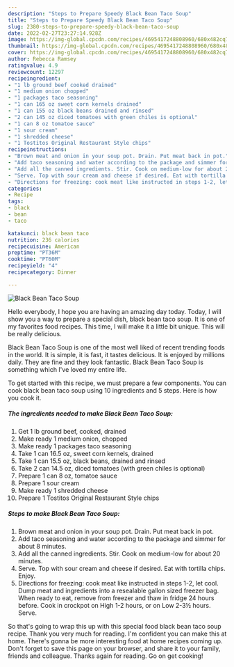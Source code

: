 ```yaml
---
description: "Steps to Prepare Speedy Black Bean Taco Soup"
title: "Steps to Prepare Speedy Black Bean Taco Soup"
slug: 2380-steps-to-prepare-speedy-black-bean-taco-soup
date: 2022-02-27T23:27:14.928Z
image: https://img-global.cpcdn.com/recipes/4695417248808960/680x482cq70/black-bean-taco-soup-recipe-main-photo.jpg
thumbnail: https://img-global.cpcdn.com/recipes/4695417248808960/680x482cq70/black-bean-taco-soup-recipe-main-photo.jpg
cover: https://img-global.cpcdn.com/recipes/4695417248808960/680x482cq70/black-bean-taco-soup-recipe-main-photo.jpg
author: Rebecca Ramsey
ratingvalue: 4.9
reviewcount: 12297
recipeingredient:
- "1 lb ground beef cooked drained"
- "1 medium onion chopped"
- "1 packages taco seasoning"
- "1 can 165 oz sweet corn kernels drained"
- "1 can 155 oz black beans drained and rinsed"
- "2 can 145 oz diced tomatoes with green chiles is optional"
- "1 can 8 oz tomatoe sauce"
- "1 sour cream"
- "1 shredded cheese"
- "1 Tostitos Original Restaurant Style chips"
recipeinstructions:
- "Brown meat and onion in your soup pot. Drain. Put meat back in pot."
- "Add taco seasoning and water according to the package and simmer for about 8 minutes."
- "Add all the canned ingredients. Stir. Cook on medium-low for about 20 minutes."
- "Serve. Top with sour cream and cheese if desired. Eat with tortilla chips. Enjoy."
- "Directions for freezing: cook meat like instructed in steps 1-2, let cool. Dump meat and ingredients into a resealable gallon sized freezer bag. When ready to eat, remove from freezer and thaw in fridge 24 hours before. Cook in crockpot on High 1-2 hours, or on Low 2-3½ hours. Serve."
categories:
- Recipe
tags:
- black
- bean
- taco

katakunci: black bean taco 
nutrition: 236 calories
recipecuisine: American
preptime: "PT36M"
cooktime: "PT60M"
recipeyield: "4"
recipecategory: Dinner

---
```



![Black Bean Taco Soup](https://img-global.cpcdn.com/recipes/4695417248808960/680x482cq70/black-bean-taco-soup-recipe-main-photo.jpg)

Hello everybody, I hope you are having an amazing day today. Today, I will show you a way to prepare a special dish, black bean taco soup. It is one of my favorites food recipes. This time, I will make it a little bit unique. This will be really delicious.



Black Bean Taco Soup is one of the most well liked of recent trending foods in the world. It is simple, it is fast, it tastes delicious. It is enjoyed by millions daily. They are fine and they look fantastic. Black Bean Taco Soup is something which I've loved my entire life.


To get started with this recipe, we must prepare a few components. You can cook black bean taco soup using 10 ingredients and 5 steps. Here is how you cook it.

<!--inarticleads1-->

##### The ingredients needed to make Black Bean Taco Soup:

1. Get 1 lb ground beef, cooked, drained
1. Make ready 1 medium onion, chopped
1. Make ready 1 packages taco seasoning
1. Take 1 can 16.5 oz, sweet corn kernels, drained
1. Take 1 can 15.5 oz, black beans, drained and rinsed
1. Take 2 can 14.5 oz, diced tomatoes (with green chiles is optional)
1. Prepare 1 can 8 oz, tomatoe sauce
1. Prepare 1 sour cream
1. Make ready 1 shredded cheese
1. Prepare 1 Tostitos Original Restaurant Style chips




<!--inarticleads2-->

##### Steps to make Black Bean Taco Soup:

1. Brown meat and onion in your soup pot. Drain. Put meat back in pot.
1. Add taco seasoning and water according to the package and simmer for about 8 minutes.
1. Add all the canned ingredients. Stir. Cook on medium-low for about 20 minutes.
1. Serve. Top with sour cream and cheese if desired. Eat with tortilla chips. Enjoy.
1. Directions for freezing: cook meat like instructed in steps 1-2, let cool. Dump meat and ingredients into a resealable gallon sized freezer bag. When ready to eat, remove from freezer and thaw in fridge 24 hours before. Cook in crockpot on High 1-2 hours, or on Low 2-3½ hours. Serve.




So that's going to wrap this up with this special food black bean taco soup recipe. Thank you very much for reading. I'm confident you can make this at home. There's gonna be more interesting food at home recipes coming up. Don't forget to save this page on your browser, and share it to your family, friends and colleague. Thanks again for reading. Go on get cooking!
